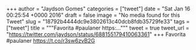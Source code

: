 
+++
author = "Jaydson Gomes"
categories = ["tweet"]
date = "Sat Jan 16 00:25:54 +0000 2016"
draft = false
image = "No media found for this Tweet"
slug = "18792b4444dc9e3802613c40dcb8fdb35729fe33"
tags = ["tweet"]
title = """Favorita #paulaner https:..."""
tweet = true
tweet_url = "https://twitter.com/jaydson/status/688155179410063361"
+++
Favorita #paulaner https://t.co/r3sw6zvB2G
